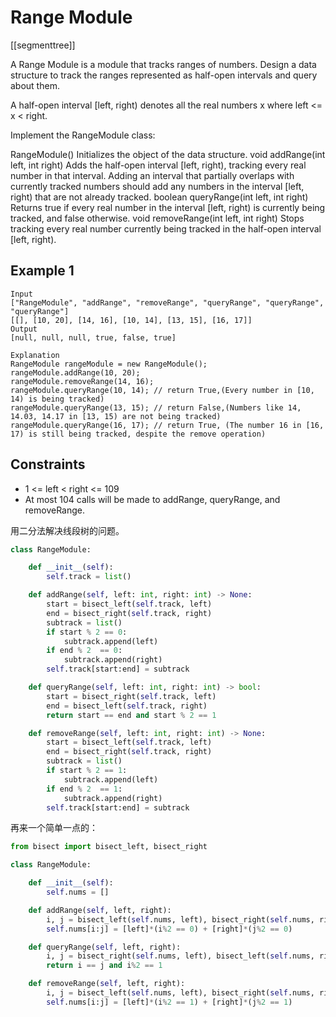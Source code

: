 # Range Module

[[segmenttree]]

A Range Module is a module that tracks ranges of numbers. Design a data structure to track the ranges represented as half-open intervals and query about them.

A half-open interval [left, right) denotes all the real numbers x where left <= x < right.

Implement the RangeModule class:

RangeModule() Initializes the object of the data structure.
void addRange(int left, int right) Adds the half-open interval [left, right), tracking every real number in that interval. Adding an interval that partially overlaps with currently tracked numbers should add any numbers in the interval [left, right) that are not already tracked.
boolean queryRange(int left, int right) Returns true if every real number in the interval [left, right) is currently being tracked, and false otherwise.
void removeRange(int left, int right) Stops tracking every real number currently being tracked in the half-open interval [left, right).

## Example 1

```text
Input
["RangeModule", "addRange", "removeRange", "queryRange", "queryRange", "queryRange"]
[[], [10, 20], [14, 16], [10, 14], [13, 15], [16, 17]]
Output
[null, null, null, true, false, true]

Explanation
RangeModule rangeModule = new RangeModule();
rangeModule.addRange(10, 20);
rangeModule.removeRange(14, 16);
rangeModule.queryRange(10, 14); // return True,(Every number in [10, 14) is being tracked)
rangeModule.queryRange(13, 15); // return False,(Numbers like 14, 14.03, 14.17 in [13, 15) are not being tracked)
rangeModule.queryRange(16, 17); // return True, (The number 16 in [16, 17) is still being tracked, despite the remove operation)
```

## Constraints

- 1 <= left < right <= 109
- At most 104 calls will be made to addRange, queryRange, and removeRange.

用二分法解决线段树的问题。

```python
class RangeModule:

    def __init__(self):
        self.track = list()

    def addRange(self, left: int, right: int) -> None:
        start = bisect_left(self.track, left)        
        end = bisect_right(self.track, right)
        subtrack = list()
        if start % 2 == 0:
            subtrack.append(left)
        if end % 2  == 0:
            subtrack.append(right)
        self.track[start:end] = subtrack

    def queryRange(self, left: int, right: int) -> bool:
        start = bisect_right(self.track, left)        
        end = bisect_left(self.track, right)   
        return start == end and start % 2 == 1   

    def removeRange(self, left: int, right: int) -> None:
        start = bisect_left(self.track, left)        
        end = bisect_right(self.track, right) 
        subtrack = list()
        if start % 2 == 1:
            subtrack.append(left)
        if end % 2  == 1:
            subtrack.append(right)
        self.track[start:end] = subtrack
```

再来一个简单一点的：

```python
from bisect import bisect_left, bisect_right

class RangeModule:

    def __init__(self):
        self.nums = []

    def addRange(self, left, right):
        i, j = bisect_left(self.nums, left), bisect_right(self.nums, right)
        self.nums[i:j] = [left]*(i%2 == 0) + [right]*(j%2 == 0)

    def queryRange(self, left, right):
        i, j = bisect_right(self.nums, left), bisect_left(self.nums, right)
        return i == j and i%2 == 1

    def removeRange(self, left, right):
        i, j = bisect_left(self.nums, left), bisect_right(self.nums, right)
        self.nums[i:j] = [left]*(i%2 == 1) + [right]*(j%2 == 1)
```
